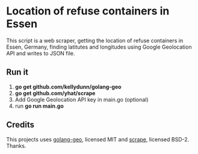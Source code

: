 # Location of refuse containers in Essen

This script is a web scraper, getting the location of refuse containers in Essen, Germany, finding latitutes and longitudes using Google Geolocation API and writes to JSON file.

## Run it
1. **go get github.com/kellydunn/golang-geo**
2. **go get github.com/yhat/scrape**
3. Add Google Geolocation API key in main.go (optional)
4. run **go run main.go**

## Credits
This projects uses [golang-geo](https://github.com/kellydunn/golang-geo), licensed MIT and [scrape](https://github.com/yhat/scrape), licensed BSD-2. Thanks.